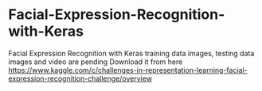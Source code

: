 # Facial-Expression-Recognition-with-Keras
Facial Expression Recognition with Keras
training data images, testing data images and video are pending
Download it from here
https://www.kaggle.com/c/challenges-in-representation-learning-facial-expression-recognition-challenge/overview
